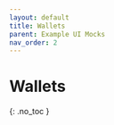 ```yaml
---
layout: default
title: Wallets
parent: Example UI Mocks
nav_order: 2
---
```


# Wallets
{: .no_toc }
